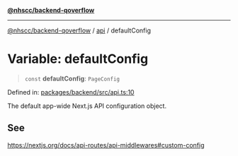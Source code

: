 [**@nhscc/backend-qoverflow**](../../README.md)

***

[@nhscc/backend-qoverflow](../../README.md) / [api](../README.md) / defaultConfig

# Variable: defaultConfig

> `const` **defaultConfig**: `PageConfig`

Defined in: [packages/backend/src/api.ts:10](https://github.com/nhscc/qoverflow.api.hscc.bdpa.org/blob/f5ce596891ef5639d9d2800df6d35c0e862108c3/packages/backend/src/api.ts#L10)

The default app-wide Next.js API configuration object.

## See

https://nextjs.org/docs/api-routes/api-middlewares#custom-config
